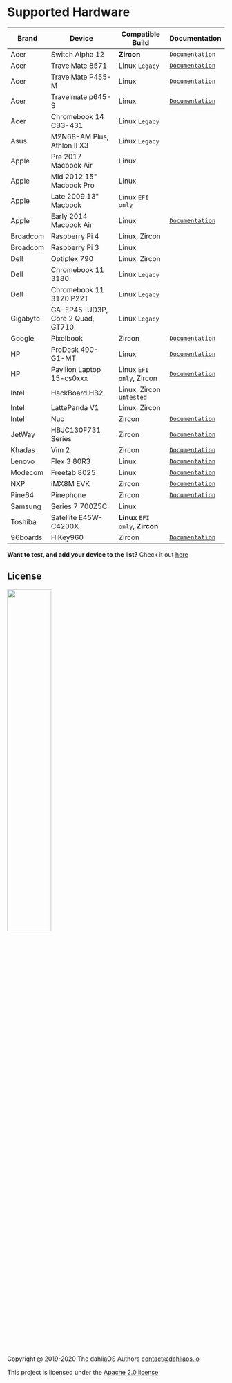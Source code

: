 # Supported Hardware

| Brand         | Device         | Compatible Build | Documentation      |      
| -----------  | -----------  | ----------- | ----------- |  
|Acer|Switch Alpha 12|**Zircon**|[`Documentation`](https://fuchsia.dev/docs/development/hardware/acer12.md)| 
|Acer|TravelMate 8571|Linux `Legacy`|[`Documentation`](hardware/Acer/TravelMate-8571.md)| 
|Acer|TravelMate P455-M|Linux|[`Documentation`](hardware/Acer/TravelMate-P455-M.md)| 
|Acer|Travelmate p645-S|Linux|[`Documentation`](hardware/Acer/TravelMate-P645-S.md)|
|Acer|Chromebook 14 CB3-431|Linux `Legacy`|
|Asus|M2N68-AM Plus, Athlon II X3|Linux `Legacy`|
|Apple|Pre 2017 Macbook Air|Linux|
|Apple|Mid 2012 15" Macbook Pro|Linux|
|Apple|Late 2009 13" Macbook|Linux `EFI only`|
|Apple|Early 2014 Macbook Air|Linux|[`Documentation`](hardware/Apple/Macbook-air-early-2014.md)|
|Broadcom|Raspberry Pi 4|Linux, Zircon|
|Broadcom|Raspberry Pi 3|Linux|
|Dell|Optiplex 790|Linux, Zircon|
|Dell|Chromebook 11 3180|Linux `Legacy`|
|Dell|Chromebook 11 3120 P22T|Linux `Legacy`|
|Gigabyte|GA-EP45-UD3P, Core 2 Quad, GT710|Linux `Legacy`|
|Google|Pixelbook|Zircon|[`Documentation`](https://fuchsia.dev/docs/development/hardware/pixelbook.md)| 
|HP|ProDesk 490-G1-MT|Linux|[`Documentation`](hardware/HP/ProDesk-490-G1-MT.md)| 
|HP|Pavilion Laptop 15-cs0xxx|Linux `EFI only`, Zircon|[`Documentation`](hardware/HP/Pavilion-Laptop-15-cs0xxx.md)| 
|Intel|HackBoard HB2|Linux, Zircon `untested`|
|Intel|LattePanda V1|Linux, Zircon|
|Intel|Nuc|Zircon|[`Documentation`](https://fuchsia.dev/docs/development/hardware/developing_on_nuc.md)| 
|JetWay|HBJC130F731 Series|Zircon|[`Documentation`](https://fuchsia.dev/fuchsia-src/development/hardware/toulouse)| 
|Khadas|Vim 2|Zircon|[`Documentation`](https://fuchsia.dev/docs/development/hardware/khadas-vim)| 
|Lenovo|Flex 3 80R3|Linux|[`Documentation`](hardware/Lenovo/Flex-3-80R3.md)| 
|Modecom|Freetab 8025|Linux|[`Documentation`](hardware/Modecom/Freetab-8025.md)| 
|NXP|iMX8M EVK|Zircon|[`Documentation`](https://fuchsia.dev/fuchsia-src/development/hardware/imx8mevk)| 
|Pine64|Pinephone|Zircon|[`Documentation`](hardware/pine64/Pinephone.md)| 
|Samsung|Series 7 700Z5C|Linux|
|Toshiba|Satellite E45W-C4200X|**Linux** `EFI only`, **Zircon**|
|96boards|HiKey960|Zircon|[`Documentation`](https://fuchsia.dev/fuchsia-src/development/hardware/hikey960)| 

**Want to test, and add your device to the list?** Check it out [here](.github/CONTRIBUTING.md#supported-devices)

## License

<p align="left">
  <img width="45%" src="https://github.com/dahlia-os/brand/blob/master/Logo%20SVGs/dahliaOS%20logo%20with%20text%20(drop%20shadow).svg"
</p>

Copyright @ 2019-2020 The dahliaOS Authors contact@dahliaos.io

This project is licensed under the [Apache 2.0 license](LICENSE)
